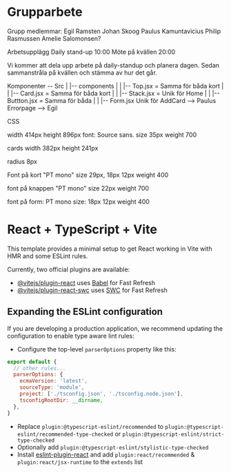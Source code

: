 # Grupparbete


Grupp medlemmar:
   Egil Ramsten
   Johan Skoog
   Paulus Kamuntavicius
   Philip Rasmussen
   Amelie Salomonsen?

Arbetsupplägg
   Daily stand-up 10:00
   Möte på kvällen 20:00

   Vi kommer att dela upp arbete på daily-standup och planera dagen.
   Sedan sammanstråla på kvällen och stämma av hur det går.

Komponenter
-- Src
|   |-- components
|   |   |-- Top.jsx = Samma för båda kort
|   |   |-- Card.jsx = Samma för båda kort
|   |	|-- Stack.jsx = Unik för Home
|   |   |-- Buttton.jsx = Samma för båda
|   |   |-- Form.jsx Unik för AddCard --> Paulus
Errorpage --> Egil


CSS 

   width 414px
   height 896px
   font: Source sans.
   	size 35px
   	weight 700
   	

   cards 
   width 382px
   height 241px

   radius 8px

   Font på kort "PT mono"
   	size 29px, 18px 12px
   	weight 400

   font på knappen "PT mono"
   	size 22px
   	weight 700

   font på form: PT mono
   	size: 18px 12px
   	weight 400

# React + TypeScript + Vite

This template provides a minimal setup to get React working in Vite with HMR and some ESLint rules.

Currently, two official plugins are available:

- [@vitejs/plugin-react](https://github.com/vitejs/vite-plugin-react/blob/main/packages/plugin-react/README.md) uses [Babel](https://babeljs.io/) for Fast Refresh
- [@vitejs/plugin-react-swc](https://github.com/vitejs/vite-plugin-react-swc) uses [SWC](https://swc.rs/) for Fast Refresh

## Expanding the ESLint configuration

If you are developing a production application, we recommend updating the configuration to enable type aware lint rules:

- Configure the top-level `parserOptions` property like this:

```js
export default {
  // other rules...
  parserOptions: {
    ecmaVersion: 'latest',
    sourceType: 'module',
    project: ['./tsconfig.json', './tsconfig.node.json'],
    tsconfigRootDir: __dirname,
  },
}
```

- Replace `plugin:@typescript-eslint/recommended` to `plugin:@typescript-eslint/recommended-type-checked` or `plugin:@typescript-eslint/strict-type-checked`
- Optionally add `plugin:@typescript-eslint/stylistic-type-checked`
- Install [eslint-plugin-react](https://github.com/jsx-eslint/eslint-plugin-react) and add `plugin:react/recommended` & `plugin:react/jsx-runtime` to the `extends` list
